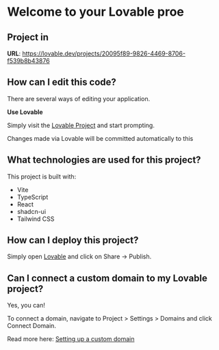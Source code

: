 # Welcome to your Lovable proe

## Project in

**URL**: https://lovable.dev/projects/20095f89-9826-4469-8706-f539b8b43876

## How can I edit this code?

There are several ways of editing your application.

**Use Lovable**

Simply visit the [Lovable Project](https://lovable.dev/projects/20095f89-9826-4469-8706-f539b8b43876) and start prompting.

Changes made via Lovable will be committed automatically to this 




## What technologies are used for this project?

This project is built with:

- Vite
- TypeScript
- React
- shadcn-ui
- Tailwind CSS

## How can I deploy this project?

Simply open [Lovable](https://lovable.dev/projects/20095f89-9826-4469-8706-f539b8b43876) and click on Share -> Publish.

## Can I connect a custom domain to my Lovable project?

Yes, you can!

To connect a domain, navigate to Project > Settings > Domains and click Connect Domain.

Read more here: [Setting up a custom domain](https://docs.lovable.dev/tips-tricks/custom-domain#step-by-step-guide)
